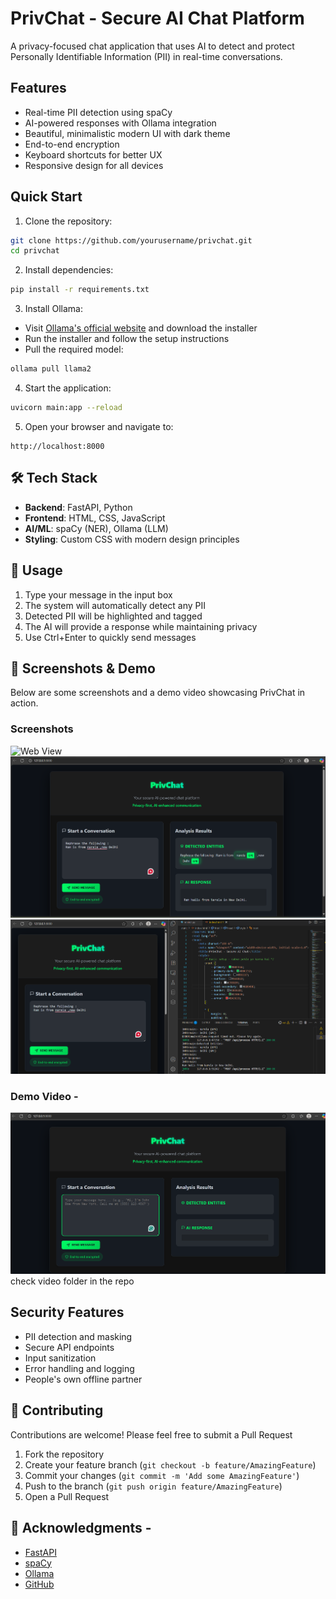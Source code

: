 # PrivChat - Secure AI Chat Platform

A privacy-focused chat application that uses AI to detect and protect Personally Identifiable Information (PII) in real-time conversations.

## Features

- Real-time PII detection using spaCy
- AI-powered responses with Ollama integration
- Beautiful, minimalistic modern UI with dark theme
- End-to-end encryption
- Keyboard shortcuts for better UX
- Responsive design for all devices

## Quick Start

1. Clone the repository:
```bash
git clone https://github.com/yourusername/privchat.git
cd privchat
```

2. Install dependencies:
```bash
pip install -r requirements.txt
```

3. Install Ollama:
- Visit [Ollama's official website](https://ollama.ai) and download the installer
- Run the installer and follow the setup instructions
- Pull the required model:
```bash
ollama pull llama2
```

4. Start the application:
```bash
uvicorn main:app --reload
```

5. Open your browser and navigate to:
```
http://localhost:8000
```

## 🛠️ Tech Stack

- **Backend**: FastAPI, Python
- **Frontend**: HTML, CSS, JavaScript
- **AI/ML**: spaCy (NER), Ollama (LLM)
- **Styling**: Custom CSS with modern design principles

## 📝 Usage

1. Type your message in the input box
2. The system will automatically detect any PII
3. Detected PII will be highlighted and tagged
4. The AI will provide a response while maintaining privacy
5. Use Ctrl+Enter to quickly send messages

## 📸 Screenshots & Demo

Below are some screenshots and a demo video showcasing PrivChat in action.

### Screenshots

![Web View](Screenshots%20%26%2video/PrivChat1.png)
![Prompt & output](Screenshots%20%26%20video/PrivChat2.png)
![Console & visual display of Detected Name Enities & LLM's Reponse](Screenshots%20%26%20video/PrivChat3.png)

### Demo Video - 

[![Watch the Demo](Screenshots%20%26%20video/PrivChat1.png)](https://drive.google.com/file/d/1IuUaMSQkMwdwI4Ao1mqUwkkuvfBwf6mb/view?usp=sharing)
check video folder in the repo
<!-- 

-->

## Security Features

- PII detection and masking
- Secure API endpoints
- Input sanitization
- Error handling and logging
- People's own offline partner

## 🤝 Contributing

Contributions are welcome! Please feel free to submit a Pull Request

1. Fork the repository
2. Create your feature branch (`git checkout -b feature/AmazingFeature`)
3. Commit your changes (`git commit -m 'Add some AmazingFeature'`)
4. Push to the branch (`git push origin feature/AmazingFeature`)
5. Open a Pull Request


## 🙏 Acknowledgments - 

- [FastAPI](https://fastapi.tiangolo.com/)
- [spaCy](https://spacy.io/)
- [Ollama](https://ollama.ai/)
- [GitHub](https://github.com/) 










